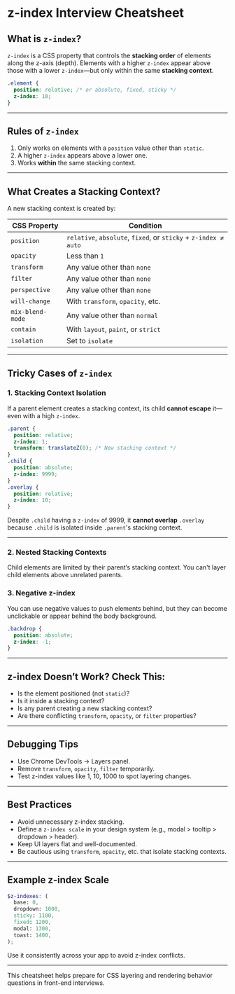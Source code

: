 # z-index Interview Cheatsheet

## What is `z-index`?

`z-index` is a CSS property that controls the **stacking order** of elements along the z-axis (depth). Elements with a higher `z-index` appear above those with a lower `z-index`—but only within the same **stacking context**.

```css
.element {
  position: relative; /* or absolute, fixed, sticky */
  z-index: 10;
}
```

---

## Rules of `z-index`

1. Only works on elements with a `position` value other than `static`.
2. A higher `z-index` appears above a lower one.
3. Works **within** the same stacking context.

---

## What Creates a Stacking Context?

A new stacking context is created by:

| CSS Property     | Condition                                                       |
| ---------------- | --------------------------------------------------------------- |
| `position`       | `relative`, `absolute`, `fixed`, or `sticky` + `z-index ≠ auto` |
| `opacity`        | Less than `1`                                                   |
| `transform`      | Any value other than `none`                                     |
| `filter`         | Any value other than `none`                                     |
| `perspective`    | Any value other than `none`                                     |
| `will-change`    | With `transform`, `opacity`, etc.                               |
| `mix-blend-mode` | Any value other than `normal`                                   |
| `contain`        | With `layout`, `paint`, or `strict`                             |
| `isolation`      | Set to `isolate`                                                |

---

## Tricky Cases of `z-index`

### 1. Stacking Context Isolation

If a parent element creates a stacking context, its child **cannot escape** it—even with a high `z-index`.

```css
.parent {
  position: relative;
  z-index: 1;
  transform: translateZ(0); /* New stacking context */
}
.child {
  position: absolute;
  z-index: 9999;
}
.overlay {
  position: relative;
  z-index: 10;
}
```

Despite `.child` having a `z-index` of 9999, it **cannot overlap** `.overlay` because `.child` is isolated inside `.parent`'s stacking context.

---

### 2. Nested Stacking Contexts

Child elements are limited by their parent’s stacking context. You can't layer child elements above unrelated parents.

### 3. Negative z-index

You can use negative values to push elements behind, but they can become unclickable or appear behind the body background.

```css
.backdrop {
  position: absolute;
  z-index: -1;
}
```

---

## z-index Doesn’t Work? Check This:

* Is the element positioned (not `static`)?
* Is it inside a stacking context?
* Is any parent creating a new stacking context?
* Are there conflicting `transform`, `opacity`, or `filter` properties?

---

## Debugging Tips

* Use Chrome DevTools → Layers panel.
* Remove `transform`, `opacity`, `filter` temporarily.
* Test z-index values like 1, 10, 1000 to spot layering changes.

---

## Best Practices

* Avoid unnecessary z-index stacking.
* Define a `z-index scale` in your design system (e.g., modal > tooltip > dropdown > header).
* Keep UI layers flat and well-documented.
* Be cautious using `transform`, `opacity`, etc. that isolate stacking contexts.

---

## Example z-index Scale

```scss
$z-indexes: (
  base: 0,
  dropdown: 1000,
  sticky: 1100,
  fixed: 1200,
  modal: 1300,
  toast: 1400,
);
```

Use it consistently across your app to avoid z-index conflicts.

---

This cheatsheet helps prepare for CSS layering and rendering behavior questions in front-end interviews.
